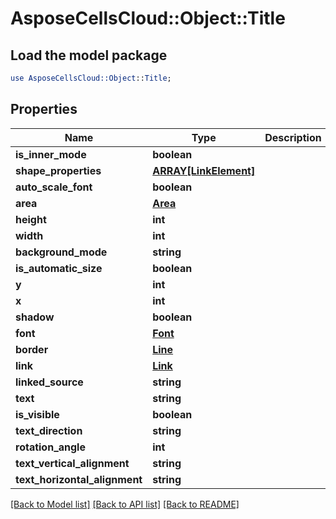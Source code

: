 # AsposeCellsCloud::Object::Title

## Load the model package
```perl
use AsposeCellsCloud::Object::Title;
```

## Properties
Name | Type | Description | Notes
------------ | ------------- | ------------- | -------------
**is_inner_mode** | **boolean** |  | [optional] 
**shape_properties** | [**ARRAY[LinkElement]**](LinkElement.md) |  | [optional] 
**auto_scale_font** | **boolean** |  | [optional] 
**area** | [**Area**](Area.md) |  | [optional] 
**height** | **int** |  | [optional] 
**width** | **int** |  | [optional] 
**background_mode** | **string** |  | [optional] 
**is_automatic_size** | **boolean** |  | [optional] 
**y** | **int** |  | [optional] 
**x** | **int** |  | [optional] 
**shadow** | **boolean** |  | [optional] 
**font** | [**Font**](Font.md) |  | [optional] 
**border** | [**Line**](Line.md) |  | [optional] 
**link** | [**Link**](Link.md) |  | [optional] 
**linked_source** | **string** |  | [optional] 
**text** | **string** |  | [optional] 
**is_visible** | **boolean** |  | [optional] 
**text_direction** | **string** |  | [optional] 
**rotation_angle** | **int** |  | [optional] 
**text_vertical_alignment** | **string** |  | [optional] 
**text_horizontal_alignment** | **string** |  | [optional] 

[[Back to Model list]](../README.md#documentation-for-models) [[Back to API list]](../README.md#documentation-for-api-endpoints) [[Back to README]](../README.md)


